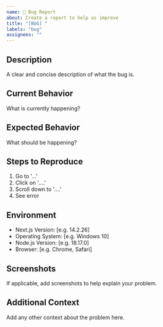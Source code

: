 ```yaml
---
name: 🐛 Bug Report
about: Create a report to help us improve
title: "[BUG] "
labels: "bug"
assignees: ""
---
```


## Description

A clear and concise description of what the bug is.

## Current Behavior

What is currently happening?

## Expected Behavior

What should be happening?

## Steps to Reproduce

1. Go to '...'
2. Click on '....'
3. Scroll down to '....'
4. See error

## Environment

- Next.js Version: [e.g. 14.2.26]
- Operating System: [e.g. Windows 10]
- Node.js Version: [e.g. 18.17.0]
- Browser: [e.g. Chrome, Safari]

## Screenshots

If applicable, add screenshots to help explain your problem.

## Additional Context

Add any other context about the problem here.
